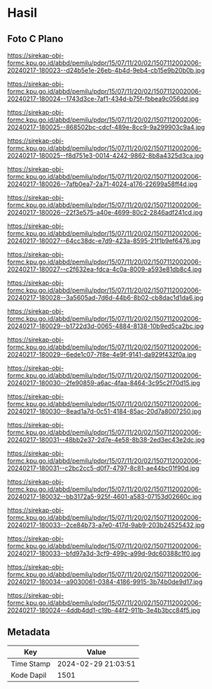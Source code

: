 # Hasil

## Foto C Plano

https://sirekap-obj-formc.kpu.go.id/abbd/pemilu/pdpr/15/07/11/20/02/1507112002006-20240217-180023--d24b5e1e-26eb-4b4d-9eb4-cb15e9b20b0b.jpg

https://sirekap-obj-formc.kpu.go.id/abbd/pemilu/pdpr/15/07/11/20/02/1507112002006-20240217-180024--1743d3ce-7af1-434d-b75f-fbbea9c056dd.jpg

https://sirekap-obj-formc.kpu.go.id/abbd/pemilu/pdpr/15/07/11/20/02/1507112002006-20240217-180025--868502bc-cdcf-489e-8cc9-9a299903c9a4.jpg

https://sirekap-obj-formc.kpu.go.id/abbd/pemilu/pdpr/15/07/11/20/02/1507112002006-20240217-180025--f8d751e3-0014-4242-9862-8b8a4325d3ca.jpg

https://sirekap-obj-formc.kpu.go.id/abbd/pemilu/pdpr/15/07/11/20/02/1507112002006-20240217-180026--7afb0ea7-2a71-4024-a176-22699a58ff4d.jpg

https://sirekap-obj-formc.kpu.go.id/abbd/pemilu/pdpr/15/07/11/20/02/1507112002006-20240217-180026--22f3e575-a40e-4699-80c2-2846adf241cd.jpg

https://sirekap-obj-formc.kpu.go.id/abbd/pemilu/pdpr/15/07/11/20/02/1507112002006-20240217-180027--64cc38dc-e7d9-423a-8595-21f1b9ef6476.jpg

https://sirekap-obj-formc.kpu.go.id/abbd/pemilu/pdpr/15/07/11/20/02/1507112002006-20240217-180027--c2f632ea-fdca-4c0a-8009-a593e81db8c4.jpg

https://sirekap-obj-formc.kpu.go.id/abbd/pemilu/pdpr/15/07/11/20/02/1507112002006-20240217-180028--3a5605ad-7d6d-44b6-8b02-cb8dac1d1da6.jpg

https://sirekap-obj-formc.kpu.go.id/abbd/pemilu/pdpr/15/07/11/20/02/1507112002006-20240217-180029--b1722d3d-0065-4884-8138-10b9ed5ca2bc.jpg

https://sirekap-obj-formc.kpu.go.id/abbd/pemilu/pdpr/15/07/11/20/02/1507112002006-20240217-180029--6ede1c07-7f8e-4e9f-9141-da929f432f0a.jpg

https://sirekap-obj-formc.kpu.go.id/abbd/pemilu/pdpr/15/07/11/20/02/1507112002006-20240217-180030--2fe90859-a6ac-4faa-8464-3c95c2f70d15.jpg

https://sirekap-obj-formc.kpu.go.id/abbd/pemilu/pdpr/15/07/11/20/02/1507112002006-20240217-180030--8ead1a7d-0c51-4184-85ac-20d7a8007250.jpg

https://sirekap-obj-formc.kpu.go.id/abbd/pemilu/pdpr/15/07/11/20/02/1507112002006-20240217-180031--48bb2e37-2d7e-4e58-8b38-2ed3ec43e2dc.jpg

https://sirekap-obj-formc.kpu.go.id/abbd/pemilu/pdpr/15/07/11/20/02/1507112002006-20240217-180031--c2bc2cc5-d0f7-4797-8c81-ae44bc01f90d.jpg

https://sirekap-obj-formc.kpu.go.id/abbd/pemilu/pdpr/15/07/11/20/02/1507112002006-20240217-180032--bb3172a5-925f-4601-a583-07153d02660c.jpg

https://sirekap-obj-formc.kpu.go.id/abbd/pemilu/pdpr/15/07/11/20/02/1507112002006-20240217-180033--2ce84b73-a7e0-417d-9ab9-203b24525432.jpg

https://sirekap-obj-formc.kpu.go.id/abbd/pemilu/pdpr/15/07/11/20/02/1507112002006-20240217-180033--bfd97a3d-3cf9-499c-a99d-9dc60388c1f0.jpg

https://sirekap-obj-formc.kpu.go.id/abbd/pemilu/pdpr/15/07/11/20/02/1507112002006-20240217-180034--a9030061-0384-4186-9915-3b74b0de9d17.jpg

https://sirekap-obj-formc.kpu.go.id/abbd/pemilu/pdpr/15/07/11/20/02/1507112002006-20240217-180024--4ddb4dd1-c19b-44f2-911b-3e4b3bcc84f5.jpg


## Metadata

| Key        | Value               |
| ---------- | ------------------- |
| Time Stamp | 2024-02-29 21:03:51 |
| Kode Dapil | 1501                |



